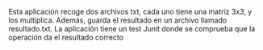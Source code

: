 Esta aplicación recoge dos archivos txt, cada uno tiene una matriz 3x3, y los multiplica. Además, guarda el resultado en un archivo llamado resultado.txt. La aplicación tiene un test Junit donde se comprueba que la operación da el resultado correcto
